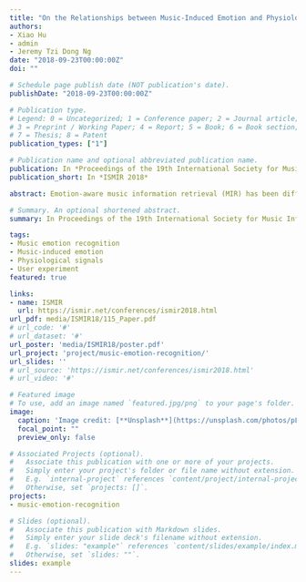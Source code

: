 ```yaml
---
title: "On the Relationships between Music-Induced Emotion and Physiological Signals"
authors:
- Xiao Hu
- admin
- Jeremy Tzi Dong Ng
date: "2018-09-23T00:00:00Z"
doi: ""

# Schedule page publish date (NOT publication's date).
publishDate: "2018-09-23T00:00:00Z"

# Publication type.
# Legend: 0 = Uncategorized; 1 = Conference paper; 2 = Journal article;
# 3 = Preprint / Working Paper; 4 = Report; 5 = Book; 6 = Book section;
# 7 = Thesis; 8 = Patent
publication_types: ["1"]

# Publication name and optional abbreviated publication name.
publication: In *Proceedings of the 19th International Society for Music Information Retrieval Conference (ISMIR 2018)*
publication_short: In *ISMIR 2018*

abstract: Emotion-aware music information retrieval (MIR) has been difficult due to the subjectivity and temporality of emotion responses to music. Physiological signals are regarded as related to emotion and thus could potentially be exploited in emotion-aware music discovery. This study explored the possibility of using physiological signals to detect users’ emotion responses to music, with consideration of individual characteristics (personality, music preferences, etc.). A user experiment was conducted with 23 participants who searched for music in a novel MIR system. Users’ listening behaviors and self-reported emotion responses to a total of 628 music pieces were collected. During music listening, a series of peripheral physiological signals (e.g., heart rate, skin conductance) were recorded from participants unobtrusively using a researchgrade wearable wristband. A set of features in the time and frequency- domains were extracted from the physiological signals and analyzed using statistical and machine learning methods. Results reveal 1) significant differences in some physiological features between positive and negative arousal and mood categories, and 2) effective classification of emotion responses based on physiological signals for some individuals. The findings can contribute to further improvement of emotion-aware intelligent MIR systems exploiting physiological signals as an objective and personalized input.

# Summary. An optional shortened abstract.
summary: In Proceedings of the 19th International Society for Music Information Retrieval Conference (ISMIR 2018).

tags:
- Music emotion recognition
- Music-induced emotion
- Physiological signals
- User experiment
featured: true

links:
- name: ISMIR
  url: https://ismir.net/conferences/ismir2018.html
url_pdf: media/ISMIR18/115_Paper.pdf
# url_code: '#'
# url_dataset: '#'
url_poster: 'media/ISMIR18/poster.pdf'
url_project: 'project/music-emotion-recognition/'
url_slides: ''
# url_source: 'https://ismir.net/conferences/ismir2018.html'
# url_video: '#'

# Featured image
# To use, add an image named `featured.jpg/png` to your page's folder. 
image:
  caption: 'Image credit: [**Unsplash**](https://unsplash.com/photos/pLCdAaMFLTE)'
  focal_point: ""
  preview_only: false

# Associated Projects (optional).
#   Associate this publication with one or more of your projects.
#   Simply enter your project's folder or file name without extension.
#   E.g. `internal-project` references `content/project/internal-project/index.md`.
#   Otherwise, set `projects: []`.
projects:
- music-emotion-recognition

# Slides (optional).
#   Associate this publication with Markdown slides.
#   Simply enter your slide deck's filename without extension.
#   E.g. `slides: "example"` references `content/slides/example/index.md`.
#   Otherwise, set `slides: ""`.
slides: example
---
```



